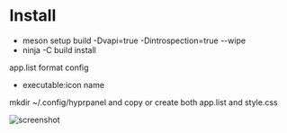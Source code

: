 # Install
- meson setup  build -Dvapi=true -Dintrospection=true --wipe
- ninja -C build install

app.list format config
- executable:icon name

mkdir ~/.config/hyprpanel and copy or create both app.list and style.css

![screenshot](https://github.com/killown/hyprpanel/assets/24453/25803bd5-8464-444c-9400-4549cb735956)

